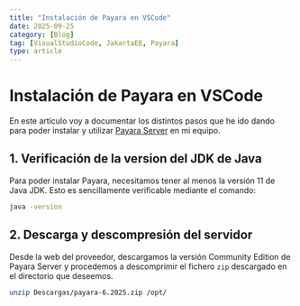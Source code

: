 ```yaml
---
title: "Instalación de Payara en VSCode"
date: 2025-09-25
category: [Blog]
tag: [VisualStudioCode, JakartaEE, Payara]
type: article
---
```


# Instalación de Payara en VSCode

En este artículo voy a documentar los distintos pasos que he ido dando para poder instalar y utilizar [Payara Server](www.payara.fish) en mi equipo.

## 1. Verificación de la version del JDK de Java
Para poder instalar Payara, necesitamos tener al menos la versión 11 de Java JDK. Esto es sencillamente verificable mediante el comando:
```bash
java -version
```

## 2. Descarga y descompresión del servidor

Desde la web del proveedor, descargamos la versión Community Edition de Payara Server y procedemos a descomprimir el fichero `zip` descargado en el directorio que deseemos. 

```bash
unzip Descargas/payara-6.2025.zip /opt/
```


